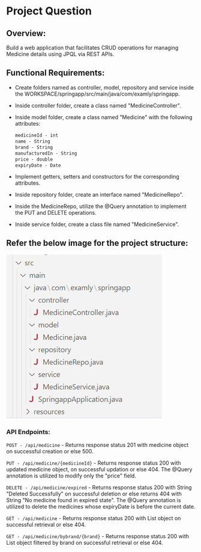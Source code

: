 # Project Question

## Overview:

Build a web application that facilitates CRUD operations for managing Medicine details using JPQL via REST APIs.

## Functional Requirements:

- Create folders named as controller, model, repository and service inside the WORKSPACE/springapp/src/main/java/com/examly/springapp.

- Inside controller folder, create a class named "MedicineController".

- Inside model folder, create a class named "Medicine" with the following attributes:
  ```
  medicineId - int
  name - String
  brand - String
  manufacturedIn - String  
  price - double
  expiryDate - Date
  ```
  
- Implement getters, setters and constructors for the corresponding attributes.

- Inside repository folder, create an interface named "MedicineRepo".

- Inside the MedicineRepo, utilize the @Query annotation to implement the PUT and DELETE operations.

- Inside service folder, create a class file named "MedicineService".

## Refer the below image for the project structure:

![alt text](image.png)

### API Endpoints:

`POST - /api/medicine` - Returns response status 201 with medicine object on successful creation or else 500.

`PUT - /api/medicine/{medicineId}` - Returns response status 200 with updated medicine object, on successful updation or else 404. The @Query annotation is utilized to modify only the "price" field.

`DELETE - /api/medicine/expired` - Returns response status 200 with String "Deleted Successfully" on successful deletion or else returns 404 with String "No medicine found in expired state". The @Query annotation is utilized to delete the medicines whose expiryDate is before the current date.

`GET - /api/medicine` - Returns response status 200 with List<Medicine> object on successful retrieval or else 404.

`GET - /api/medicine/bybrand/{brand}` - Returns response status 200 with List<Medicine> object filtered by brand on successful retrieval or else 404.
